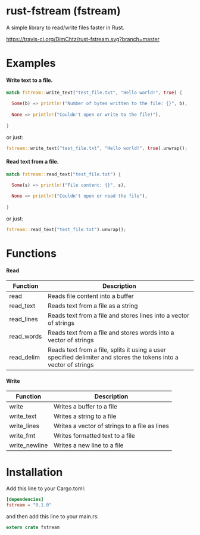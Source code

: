 # rust-fstream (fstream)
A simple library to read/write files faster in Rust.

https://travis-ci.org/DimChtz/rust-fstream.svg?branch=master

# Examples
#### Write text to a file.
```rust
match fstream::write_text("test_file.txt", "Hello world!", true) {

  Some(b) => println!("Number of bytes written to the file: {}", b),
  
  None => println!("Couldn't open or write to the file!"),
  
}
```

or just:
```rust
fstream::write_text("test_file.txt", "Hello world!", true).unwrap();
```

#### Read text from a file.
```rust
match fstream::read_text("test_file.txt") {

  Some(s) => println!("File content: {}", s),
        
  None => println!("Couldn't open or read the file"),
        
}
```

or just:
```rust
fstream::read_text("test_file.txt").unwrap();
```

# Functions
#### Read
|Function|Description|
|--------|-----------|
|read|Reads file content into a buffer|
|read_text|Reads text from a file as a string|
|read_lines|Reads text from a file and stores lines into a vector of strings|
|read_words|Reads text from a file and stores words into a vector of strings|
|read_delim|Reads text from a file, splits it using a user specified delimiter and stores the tokens into a vector of strings|

#### Write
|Function|Description|
|--------|-----------|
|write|Writes a buffer to a file|
|write_text|Writes a string to a file|
|write_lines|Writes a vector of strings to a file as lines|
|write_fmt|Writes formatted text to a file|
|write_newline|Writes a new line to a file|


# Installation

Add this line to your Cargo.toml:

```toml
[dependencies]
fstream = "0.1.0"
```

and then add this line to your main.rs:

```rust
extern crate fstream
```
